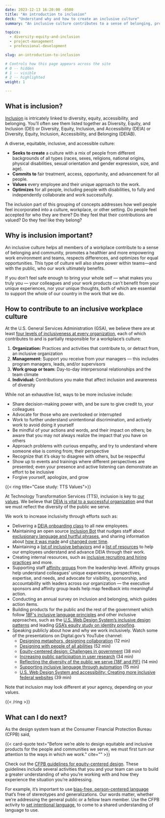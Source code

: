 ```yaml
---
date: 2023-12-13 16:20:00 -0500
title: "An introduction to inclusion"
deck: "Understand why and how to create an inclusive culture"
summary: "An inclusive culture contributes to a sense of belonging, promotes a healthier and more empowering workplace, respects differences, and optimizes for equal opportunities."

topics:
  - diversity-equity-and-inclusion
  - project-management
  - professional-development

slug: an-introduction-to-inclusion

# Controls how this page appears across the site
# 0 -- hidden
# 1 -- visible
# 2 -- highlighted
weight: 1

---
```


## What is inclusion?

[Inclusion](https://digital.gov/topics/diversity-equity-and-inclusion/) is intricately linked to diversity, equity, accessibility, and belonging. You’ll often see them listed together as Diversity, Equity, and Inclusion (DEI) or Diversity, Equity, Inclusion, and Accessibility (DEIA) or Diversity, Equity, Inclusion, Accessibility, and Belonging (DEIAB).

A diverse, equitable, inclusive, and accessible culture:

* **Seeks to create** a culture with a mix of people from different backgrounds of all types (races, sexes, religions, national origins, physical disabilities, sexual orientation and gender expression, size, and age).
* **Commits to** fair treatment, access, opportunity, and advancement for all people.
* **Values** every employee and their unique approach to the work.
* **Optimizes** for all people, including people with disabilities, to fully and independently collaborate and work successfully.

The inclusion part of this grouping of concepts addresses how well people feel incorporated into a culture, workplace, or other setting. Do people feel accepted for who they are there? Do they feel that their contributions are valued? Do they feel like they belong?

## Why is inclusion important?

An inclusive culture helps all members of a workplace contribute to a sense of belonging and community, promotes a healthier and more empowering work environment and teams, respects differences, and optimizes for equal opportunities. This type of culture will also share power within teams&mdash;and with the public, who our work ultimately benefits.

If you don’t feel safe enough to bring your whole self — what makes you truly you — your colleagues and your work products can’t benefit from your unique experiences, nor your unique thoughts, both of which are essential to support the whole of our country in the work that we do.

## How to contribute to an inclusive workplace culture

At the U.S. General Services Administration (GSA), we believe there are at least [four levels of inclusiveness at every organization](https://handbook.tts.gsa.gov/general-information-and-resources/inclusive-behaviors/), each of which contributes to and is partially responsible for a workplace’s culture:

1. **Organization:** Practices and activities that contribute to, or detract from, an inclusive organization
2. **Management:** Support you receive from your managers — this includes program managers, leads, and/or supervisors
3. **Work group or team:** Day-to-day interpersonal relationships and the team climate 
4. **Individual:** Contributions you make that affect inclusion and awareness of diversity

While not an exhaustive list, ways to be more inclusive include:

* Share decision-making power with, and be sure to give credit to, your colleagues
* Advocate for those who are overlooked or interrupted
* Work to further understand unintentional discrimination, and actively work to avoid doing it yourself
* Be mindful of your actions and words, and their impact on others; be aware that you may not always realize the impact that you have on others
* Approach problems with curious empathy, and try to understand where someone else is coming from; their perspective
* Recognize that it’s okay to disagree with others, but be respectful
* Show up to events and trainings where different perspectives are presented; even your presence and active listening can demonstrate an effort to be inclusive
* Forgive yourself, apologize, and grow

{{< ring title="Case study: TTS Values">}}

At Technology Transformation Services (TTS), inclusion is key to [our values](https://handbook.tts.gsa.gov/about-us/tts-history/#our-values-2). We believe that [DEIA is vital to a successful organization](https://handbook.tts.gsa.gov/about-us/deia/) and that we must reflect the diversity of the public we serve. 

We work to increase inclusivity through efforts such as:

* Delivering a [DEIA onboarding class](https://handbook.tts.gsa.gov/getting-started/classes/) to all new employees.
* Maintaining an open source [Inclusion Bot](https://handbook.tts.gsa.gov/general-information-and-resources/inclusion-bot/) that nudges staff about [exclusionary language and hurtful phrases](https://github.com/18F/charlie/blob/main/InclusionBot.md#background), and sharing information about [how it was made](https://18f.gsa.gov/2016/01/12/hacking-inclusion-by-customizing-a-slack-bot/) and [changed over time](https://18f.gsa.gov/2022/11/14/improving-inclusion-continuously-how-we-iterated-on-our-bot-to-promote-more-inclusive-and-thoughtful-language/).
* Maintaining a [list of inclusive behaviors](https://handbook.tts.gsa.gov/general-information-and-resources/inclusive-behaviors/) and a [list of resources](https://handbook.tts.gsa.gov/general-information-and-resources/deia-resources/) to help our employees understand and advance DEIA through their work.
* Creating internal resources, such as [inclusive recruiting and hiring practices](https://eng-hiring.18f.gov/) and more.
* Supporting staff [affinity groups](https://handbook.tts.gsa.gov/training-and-development/working-groups-and-guilds-101/) from the leadership level. Affinity groups help understand colleagues’ unique experiences, perspectives, expertise, and needs, and advocate for visibility, sponsorship, and accountability with leaders across our organization — the executive sponsors and affinity group leads help map feedback into meaningful action.
* Conducting an annual survey on inclusion and belonging, which guides action items.
* Building products for the public and the rest of the government which follow [18F's inclusive language principles](https://content-guide.18f.gov/our-style/inclusive-language/) and other inclusive approaches, such as the [U.S. Web Design System’s inclusive design patterns](https://designsystem.digital.gov/together/) and leading [GSA’s equity study on identity proofing](https://www.gsa.gov/governmentwide-initiatives/diversity-equity-inclusion-and-accessibility/equity-study-on-remote-identity-proofing).
* Speaking publicly about how and why we work inclusively. Watch some of the presentations on Digital.gov’s YouTube channel:
  * [Designing metaphors, designing collaboration](https://www.youtube.com/watch?v=4Fz9xqu89XU) (12 min)
  * [Designing with people of all abilities](https://www.youtube.com/watch?v=_QjXiQOa33Y) (52 min)
  * [Equity-centered design: Challenges in government](https://www.youtube.com/watch?v=j1ZJO8maV7s) (38 min)
  * [Increasing public participation in user research](https://www.youtube.com/watch?v=LI0uhEi70gc) (34 min)
  * [Reflecting the diversity of the public we serve (18F and PIF)](https://www.youtube.com/watch?v=fYEoLKEbjlo) (14 min)
  * [Supporting inclusive language through automation](https://www.youtube.com/watch?v=4xwC2q8G4J8&t=4s) (15 min)
  * [U.S. Web Design System and accessibility: Creating more inclusive federal websites](https://www.youtube.com/watch?v=D-CQtJYBZz0) (39 min)

Note that inclusion may look different at your agency, depending on your values.

{{< /ring >}}

## What can I do next?

As the design system team at the Consumer Financial Protection Bureau (CFPB) said,

{{< card-quote text="Before we’re able to design equitable and inclusive products for the people and communities we serve, we must first turn our attention to the ways in which we work." cite="" >}}

Check out the [CFPB guidelines for equity-centered design](https://cfpb.github.io/design-system/guidelines/overview). These guidelines include several activities that you and your team can use to build a greater understanding of who you’re working with and how they experience the situation you’re addressing.

For example, it’s important to use [bias-free, person-centered language](https://cfpb.github.io/design-system/guidelines/setting-the-foundation#use-bias-free-person-centered-language) that’s free of stereotypes and generalizations. Our words matter, whether we’re addressing the general public or a fellow team member. Use the CFPB activity to ﻿[set intentional language](https://cfpb.github.io/design-system/guidelines/setting-the-foundation#set-intentional-language), to come to a shared understanding of language to use.

